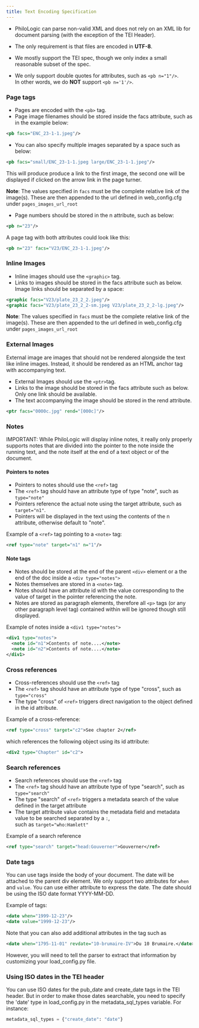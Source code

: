 ```yaml
---
title: Text Encoding Specification
---
```


-   PhiloLogic can parse non-valid XML and does not rely on an XML lib for document parsing (with the exception of the TEI Header).

-   The only requirement is that files are encoded in **UTF-8**.

-   We mostly support the TEI spec, though we only index a small reasonable subset of the spec.

-   We only support double quotes for attributes, such as `<pb n="1"/>`.<br>
    In other words, we do **NOT** support `<pb n='1'/>`.

### Page tags

-   Pages are encoded with the `<pb>` tag.
-   Page image filenames should be stored inside the facs attribute, such as in the example below:

```xml
<pb facs="ENC_23-1-1.jpeg"/>
```

-   You can also specify multiple images separated by a space such as below:

```xml
<pb facs="small/ENC_23-1-1.jpeg large/ENC_23-1-1.jpeg"/>
```

This will produce produce a link to the first image, the second one will be displayed if clicked on the arrow link in the page turner.

**Note**: The values specified in `facs` must be the complete relative link of the image(s). These are then appended to the url defined in web_config.cfg under `pages_images_url_root`

-   Page numbers should be stored in the n attribute, such as below:

```xml
<pb n="23"/>
```

A page tag with both attributes could look like this:

```xml
<pb n="23" facs="V23/ENC_23-1-1.jpeg"/>
```

### Inline Images

-   Inline images should use the `<graphic>` tag.
-   Links to images should be stored in the facs attribute such as below. Image links should be separated by a space:

```xml
<graphic facs="V23/plate_23_2_2.jpeg"/>
<graphic facs="V23/plate_23_2_2-sm.jpeg V23/plate_23_2_2-lg.jpeg"/>
```

**Note**: The values specified in `facs` must be the complete relative link of the image(s). These are then appended to the url defined in web_config.cfg under `pages_images_url_root`

### External Images

External image are images that should not be rendered alongside the text like inline images. Instead, it should be rendered as an HTML anchor tag with accompanying text.

-   External Images should use the `<ptr>`tag.
-   Links to the image should be stored in the facs attribute such as below. Only one link should be available.
-   The text accompanying the image should be stored in the rend attribute.

```xml
<ptr facs="0000c.jpg" rend="[000c]"/>
```

### Notes

IMPORTANT: While PhiloLogic will display inline notes, it really only properly supports notes
that are divided into the pointer to the note inside the running text, and the note
itself at the end of a text object or of the document.

#### Pointers to notes

-   Pointers to notes should use the `<ref>` tag
-   The `<ref>` tag should have an attribute type of type "note", such as `type="note"`
-   Pointers reference the actual note using the target attribute, such as `target="n1"`.
-   Pointers will be displayed in the text using the contents of the n attribute, otherwise default to "note".

Example of a `<ref>` tag pointing to a `<note>` tag:

```xml
<ref type="note" target="n1" n="1"/>
```

#### Note tags

-   Notes should be stored at the end of the parent `<div>` element or a the end of the doc inside a `<div type="notes">`
-   Notes themselves are stored in a `<note>` tag.
-   Notes should have an attribute id with the value corresponding to the value of target in the pointer referencing the note.
-   Notes are stored as paragraph elements, therefore all `<p>` tags (or any other paragraph level tag) contained within will be ignored though still displayed.

Example of notes inside a `<div1 type="notes">`

```xml
<div1 type="notes">
  <note id="n1">Contents of note....</note>
  <note id="n2">Contents of note....</note>
</div1>
```

### Cross references

-   Cross-references should use the `<ref>` tag
-   The `<ref>` tag should have an attribute type of type "cross", such as `type="cross"`
-   The type "cross" of `<ref>` triggers direct navigation to the object defined in the id attribute.

Example of a cross-reference:

```xml
<ref type="cross" target="c2">See chapter 2</ref>
```

which references the following object using its id attribute:

```xml
<div2 type="Chapter" id="c2">
```

### Search references

-   Search references should use the `<ref>` tag
-   The `<ref>` tag should have an attribute type of type "search", such as `type="search"`
-   The type "search" of `<ref>` triggers a metadata search of the value defined in the target attribute
-   The target attribute value contains the metadata field and metadata value to be searched separated by a `:`,<br>
    such as `target="who:Hamlett"`

Example of a search reference

```xml
<ref type="search" target="head:Gouverner">Gouverner</ref>
```


### Date tags

You can use <date> tags inside the body of your document. The date will be attached to the parent div element. We only support two attributes for `when` and `value`. You can use either attribute to express the date. The date should be using the ISO date format YYYY-MM-DD.

Example of <date> tags:

```xml
<date when="1999-12-23"/>
<date value="1999-12-23"/>
```

Note that you can also add additional attributes in the <date> tag such as
```xml
<date when="1795-11-01" revdate="10-brumaire-IV">Du 10 Brumaire.</date>
```
However, you will need to tell the parser to extract that information by customizing your load_config.py file.

### Using ISO dates in the TEI header
You can use ISO dates for the pub_date and create_date tags in the TEI header. But in order to make those dates searchable, you need to specify the 'date' type in load_config.py in the metadata_sql_types variable. For instance:

```python
metadata_sql_types = {"create_date": "date"}
```
